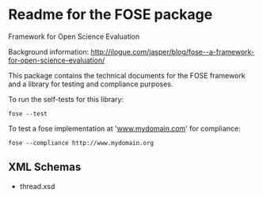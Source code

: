 Readme for the FOSE package
===========================

Framework for Open Science Evaluation

Background information: 
http://ilogue.com/jasper/blog/fose--a-framework-for-open-science-evaluation/

This package contains the technical documents for the FOSE framework
and a library for testing and compliance purposes.

To run the self-tests for this library:

    fose --test

To test a fose implementation at 'www.mydomain.com' for compliance:

    fose --compliance http://www.mydomain.org

XML Schemas
-----------

* thread.xsd



